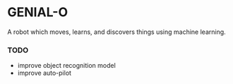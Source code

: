 # GENIAL-O

A robot which moves, learns, and discovers things using machine learning.

### TODO
- improve object recognition model
- improve auto-pilot
